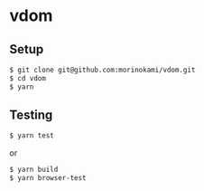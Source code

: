 # vdom

## Setup

```sh
$ git clone git@github.com:morinokami/vdom.git
$ cd vdom
$ yarn
```

## Testing

```sh
$ yarn test
```

or

```sh
$ yarn build
$ yarn browser-test
```
